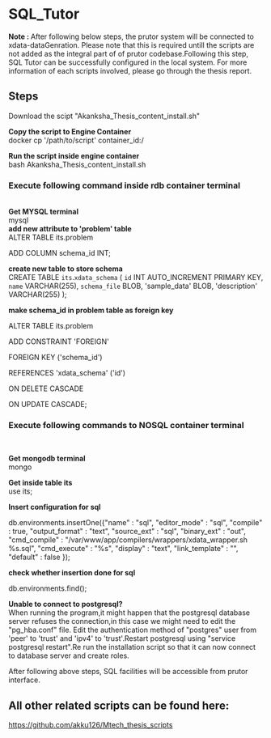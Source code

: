 # SQL_Tutor

<b>Note : </b> After following below steps, the prutor system will be connected to xdata-dataGenration. Please note that this is required untill the scripts are not added as the integral part of of prutor codebase.Following this step, SQL Tutor can be successfully configured in the local system. For more information of each scripts involved, please go through the thesis report.

<h2>Steps</h2>

Download the scipt "Akanksha_Thesis_content_install.sh"

<b>Copy the script to Engine Container</b><br>
docker cp '/path/to/script' container_id:/

<b>Run the script inside engine container</b><br>
bash Akanksha_Thesis_content_install.sh

<h3>Execute following command inside rdb container terminal</h3><br>
<b>Get MYSQL terminal</b><br>
mysql
<br>
<b>add new attribute to 'problem' table</b><br>
ALTER TABLE its.problem

ADD COLUMN schema_id INT;

<b>create new table to store schema</b><br>
CREATE TABLE `its`.`xdata_schema` (
  `id` INT AUTO_INCREMENT PRIMARY KEY,
  `name` VARCHAR(255),
  `schema_file` BLOB,
  'sample_data' BLOB,
  'description' VARCHAR(255)
);

<b>make schema_id in problem table as foreign key</b><br>

ALTER TABLE its.problem

ADD CONSTRAINT 'FOREIGN'

FOREIGN KEY ('schema_id')

REFERENCES 'xdata_schema' ('id')

ON DELETE CASCADE

ON UPDATE CASCADE;


<h3>Execute following commands to NOSQL container terminal</h3><br>

<b>Get mongodb terminal</b><br>
mongo

<b>Get inside table its</b><br>
use its;

<b>Insert configuration for sql</b><br>

db.environments.insertOne({"name" : "sql", "editor_mode" : "sql", "compile" : true, "output_format" : "text", "source_ext" : "sql", "binary_ext" : "out", "cmd_compile" : "/var/www/app/compilers/wrappers/xdata_wrapper.sh %s.sql", "cmd_execute" : "%s", "display" : "text", "link_template" : "", "default" : false });

<b>check whether insertion done for sql</b><br>

db.environments.find();

<b>Unable to connect to postgresql?</b><br>
When running the program,it might happen that the postgresql database server refuses the connection,in this case we might need to edit the "pg_hba.conf" file. Edit the authentication method of
"postgres" user  from 'peer' to 'trust' and 'ipv4' to 'trust'.Restart postgresql using "service postgresql restart".Re run the installation script so that it can now connect to database server and create roles.

After following above steps, SQL facilities will be accessible from prutor interface.

<h2>All other related scripts can be found here: </h2><a href="https://github.com/akku126/Mtech_thesis_scripts">https://github.com/akku126/Mtech_thesis_scripts</a>
